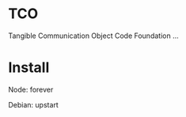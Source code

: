 TCO
===

Tangible Communication Object Code Foundation
...

Install
=======

Node:
forever

Debian:
upstart